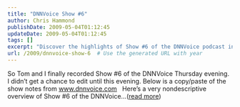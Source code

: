 ```yaml
---
title: "DNNVoice Show #6"
author: Chris Hammond
publishDate: 2009-05-04T01:12:45
updateDate: 2009-05-04T01:12:45
tags: []
excerpt: "Discover the highlights of Show #6 of the DNNVoice podcast in this post. Tune in for valuable insights and updates from Tom and the team."
url: /2009/dnnvoice-show-6  # Use the generated URL with year
---
```

So Tom and I finally recorded Show #6 of the DNNVoice Thursday evening. I didn’t get a chance to edit until this evening. Below is a copy/paste of the show notes from www.dnnvoice.com &#160; Here’s a very nondescriptive overview of Show #6 of the DNNVoice...(<a href="https://weblogs.asp.net/christoc/archive/2009/05/04/dnnvoice-show-6.aspx">read more</a>)<img src="https://weblogs.asp.net/aggbug.aspx?PostID=7071536" width="1" height="1">

